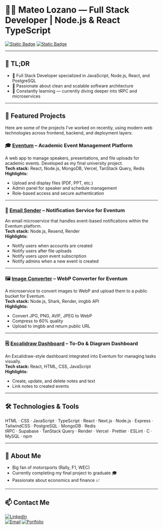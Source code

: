 # 👨‍💻 Mateo Lozano — Full Stack Developer | Node.js & React TypeScript

[![Static Badge](https://img.shields.io/badge/follow%20me%20-%23000?style=flat-square&logo=instagram&label=Mateoloz_1&link=https%3A%2F%2Fwww.instagram.com%2Fmateoloz_1%2F)](https://www.instagram.com/mateoloz_1/)
[![Static Badge](https://img.shields.io/badge/Visit%20My%20Portfolio-%2300C6FF?style=flat-square&logo=vercel&logoColor=white&labelColor=black&link=https://www.mateoloz.cloud)](https://www.mateoloz.cloud)


---

## 🚀 TL;DR

- 🧠 Full Stack Developer specialized in JavaScript, Node.js, React, and PostgreSQL  
- 🔨 Passionate about clean and scalable software architecture  
- 🌱 Constantly learning — currently diving deeper into tRPC and microservices  

---

## 🚀 Featured Projects

Here are some of the projects I’ve worked on recently, using modern web technologies across frontend, backend, and deployment layers:

### 🎓 [Eventum](https://github.com/ProyectofinalUnsta/front-end) – Academic Event Management Platform  
A web app to manage speakers, presentations, and file uploads for academic events. Developed as my final university project.  
**Tech stack:** React, Node.js, MongoDB, Vercel, TanStack Query, Redis  
**Highlights:**
- Upload and display files (PDF, PPT, etc.)
- Admin panel for speaker and schedule management
- Role-based access and secure authentication

---

### 📧 [Email Sender](https://github.com/ProyectofinalUnsta/email-sender) – Notification Service for Eventum  
An email microservice that handles event-based notifications within the Eventum platform.  
**Tech stack:** Node.js, Resend, Render  
**Highlights:**
- Notify users when accounts are created  
- Notify users after file uploads  
- Notify users upon event subscription  
- Notify admins when a new event is created  

---

### 🖼️ [Image Converter](https://github.com/ProyectofinalUnsta/convertidor-webp-service) – WebP Converter for Eventum  
A microservice to convert images to WebP and upload them to a public bucket for Eventum.  
**Tech stack:** Node.js, Shark, Render, imgbb API  
**Highlights:**
- Convert JPG, PNG, AVIF, JPEG to WebP  
- Compress to 60% quality  
- Upload to imgbb and return public URL  

---

### 🗒️ [Excalidraw Dashboard](https://github.com/ProyectofinalUnsta/front-end) – To-Do & Diagram Dashboard  
An Excalidraw-style dashboard integrated into Eventum for managing tasks visually.  
**Tech stack:** React, HTML, CSS, JavaScript  
**Highlights:**
- Create, update, and delete notes and text  
- Link notes to created events  

---

## 🛠️ Technologies & Tools

HTML · CSS · JavaScript · TypeScript · React · Next.js · Node.js · Express · TailwindCSS · PostgreSQL · MongoDB · Redis  
tRPC · Supabase · TanStack Query · Render · Vercel · Prettier · ESLint · C · MySQL · npm

---

## 🧉 About Me

- Big fan of motorsports (Rally, F1, WEC)  
- Currently completing my final project to graduate 🎓  
- Passionate about economics and finance 📈  

---

## 📫 Contact Me

[![LinkedIn](https://img.shields.io/badge/LinkedIn-blue?logo=linkedin&style=for-the-badge)](https://www.linkedin.com/in/mateoloz)  
[![Email](https://img.shields.io/badge/Email-D14836?logo=gmail&logoColor=white&style=for-the-badge)](mailto:mateolozguardia@gmail.com)
[![Portfolio](https://img.shields.io/badge/Portfolio-Visit-blueviolet?style=for-the-badge&logo=vercel)](https://www.mateoloz.cloud)



